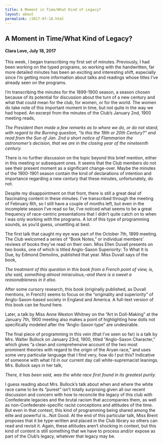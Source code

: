 ```yaml
---
title: A Moment in Time/What Kind of Legacy?
layout: about
permalink: /2017-07-18.html
---
```


## A Moment in Time/What Kind of Legacy?
#### Clara Love, July 18, 2017

This week, I began transcribing my first set of minutes. Previously, I had been working on the typed programs, so working with the handwritten, far more detailed minutes has been an exciting and interesting shift, especially since I’m getting more information about talks and readings whose titles I’ve already seen on the programs.

I’m transcribing the minutes for the 1899-1900 season, a season chosen because of its potential for discussion about the turn of a new century and what that could mean for the club, for women, or for the world. The women do take note of this important moment in time, but not quite in the way we had hoped. An excerpt from the minutes of the Club’s January 2nd, 1900 meeting reads,

*The President then made a few remarks as to where we do, or do not stand, with regard to the Burning question, “Is this the 19th or 20th Century?” and read from the Sun of Jan. 2nd a short notice of Flammarion the astronomer’s decision, that we are in the closing year of the nineteenth century.*

There is no further discussion on the topic beyond this brief mention, either in this meeting or subsequent ones. It seems that the Club members do not see their present moment as a significant change-over. Maybe the minutes of the 1900-1901 season contain the kind of declarations of intention and importance regarding a new century that these minutes, unfortunately, do not.

Despite my disappointment on that front, there is still a great deal of fascinating content in these minutes. I’ve transcribed through the meeting of February 6th, so I still have a couple of months left, but even in the incomplete season I’ve read so far, I’ve noticed what seems to be a great frequency of race-centric presentations that I didn’t quite catch on to when I was only working with the programs. A lot of this type of programming sounds, as you’d guess, unsettling at best.

The first talk that caught my eye was part of the October 7th, 1899 meeting. The Club welcomed a series of “Book Notes,” or individual members’ reviews of books they’ve read on their own. Miss Ellen Duvall presents on two books, one of which is titled Anglo-Saxon Superiority: To What It Is Due, by Edmond Demolins, published that year. Miss Duvall says of the book,

*The treatment of this question in this book from a French point of view, is, she said, something almost miraculous,–and there is a sweet a reasonableness in it also.*

After some cursory research, this book (originally published, as Duvall mentions, in French) seems to focus on the “originality and superiority” of Anglo-Saxon-based society in England and America. A full-text version of this book can be found here.

Later, a talk by Miss Anne Weston Whitney on the “Art in Doll-Making” at the January 7th, 1900 meeting also makes a point of highlighting how dolls not specifically modeled after the “Anglo-Saxon type” are undesirable.

The final piece of programming in this vein (that I’ve seen so far) is a talk by Mrs. Walter Bullock on January 23rd, 1900, titled “Anglo-Saxon Character,” which gives “a clean and comprehensive account of the two most prominent theories with regard to the origin of the Aryan race,” and uses some very particular language that I find very, how do I put this? Indicative of someone with what I’d in our current day call white-supremacist leanings. Mrs. Bullock says in her talk,

*There, it has been said, was the white race first found in its greatest purity.*

I guess reading about Mrs. Bullock’s talk about when and where the white race came to be its “purest” isn’t totally surprising given all our recent discussion and concern with how to reconcile the legacy of this club with Confederate legacies and the brutal racism that accompanies them, as well as non-Confederate-specific racist conceptions and attitudes of the time.  But even in that context, this kind of programming being shared among the elite and powerful is…Not Good. At the end of this particular talk, Miss Brent proposes that it be type-written and placed in the Club library so others can read and revisit it. Again, these attitudes aren’t shocking in context, but this kind of content is still something that we have to process and/or expose as part of the Club’s legacy, whatever that legacy may be.